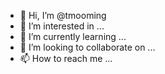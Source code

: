 - 👋 Hi, I’m @tmooming
- 👀 I’m interested in ...
- 🌱 I’m currently learning ...
- 💞️ I’m looking to collaborate on ...
- 📫 How to reach me ...

<!---
tmooming/tmooming is a ✨ special ✨ repository because its `README.md` (this file) appears on your GitHub profile.
You can click the Preview link to take a look at your changes.
--->
